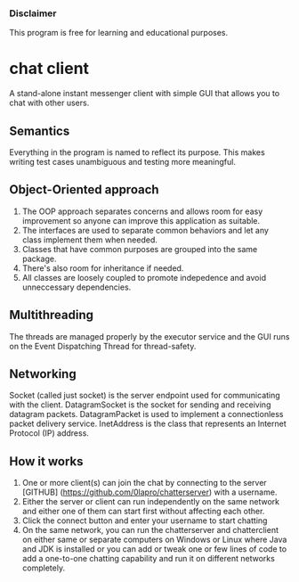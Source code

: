 ### Disclaimer
This program is free for learning and educational purposes. 

# chat client
A stand-alone instant messenger client with simple GUI that allows you to chat with other users.

## Semantics
Everything in the program is named to reflect its purpose. This makes writing test cases unambiguous and testing more meaningful.

## Object-Oriented approach
1. The OOP approach separates concerns and allows room for easy improvement so anyone can improve this application as suitable.
2. The interfaces are used to separate common behaviors and let any class implement them when needed.
3. Classes that have common purposes are grouped into the same package.
4. There's also room for inheritance if needed.
5. All classes are loosely coupled to promote indepedence and avoid unneccessary dependencies.

## Multithreading
The threads are managed properly by the executor service and the GUI runs on the Event Dispatching Thread for thread-safety.

## Networking
Socket (called just socket) is the server endpoint used for communicating with the client.
DatagramSocket is the socket for sending and receiving datagram packets.
DatagramPacket is used to implement a connectionless packet delivery service.
InetAddress is the class that represents an Internet Protocol (IP) address.

## How it works
1. One or more client(s)  can join the chat by connecting to the server [GITHUB] (https://github.com/0lapro/chatterserver) with a username.
2. Either the server or client can run independently on the same network and either one of them can start first without affecting each other.
3. Click the connect button and enter your username to start chatting
4. On the same network, you can run the chatterserver and chatterclient on either same or separate computers on Windows or Linux where Java and JDK is installed or you can add or tweak one or few lines of code to add a one-to-one chatting capability and run it on different networks completely.


